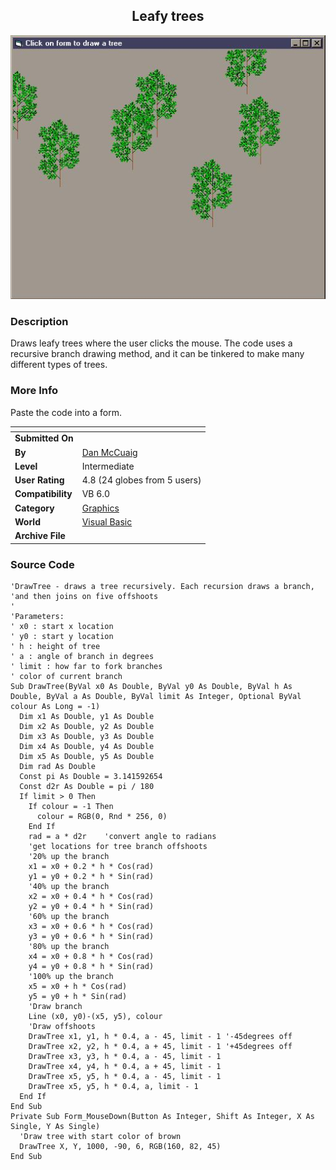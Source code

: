 ﻿<div align="center">

## Leafy trees

<img src="PIC2001611623223700.jpg">
</div>

### Description

Draws leafy trees where the user clicks the mouse. The code uses a recursive branch drawing method, and it can be tinkered to make many different types of trees.
 
### More Info
 
Paste the code into a form.


<span>             |<span>
---                |---
**Submitted On**   |
**By**             |[Dan McCuaig](https://github.com/Planet-Source-Code/PSCIndex/blob/master/ByAuthor/dan-mccuaig.md)
**Level**          |Intermediate
**User Rating**    |4.8 (24 globes from 5 users)
**Compatibility**  |VB 6\.0
**Category**       |[Graphics](https://github.com/Planet-Source-Code/PSCIndex/blob/master/ByCategory/graphics__1-46.md)
**World**          |[Visual Basic](https://github.com/Planet-Source-Code/PSCIndex/blob/master/ByWorld/visual-basic.md)
**Archive File**   |[](https://github.com/Planet-Source-Code/dan-mccuaig-leafy-trees__1-23687/archive/master.zip)





### Source Code

```
'DrawTree - draws a tree recursively. Each recursion draws a branch,
'and then joins on five offshoots
'
'Parameters:
' x0 : start x location
' y0 : start y location
' h : height of tree
' a : angle of branch in degrees
' limit : how far to fork branches
' color of current branch
Sub DrawTree(ByVal x0 As Double, ByVal y0 As Double, ByVal h As Double, ByVal a As Double, ByVal limit As Integer, Optional ByVal colour As Long = -1)
  Dim x1 As Double, y1 As Double
  Dim x2 As Double, y2 As Double
  Dim x3 As Double, y3 As Double
  Dim x4 As Double, y4 As Double
  Dim x5 As Double, y5 As Double
  Dim rad As Double
  Const pi As Double = 3.141592654
  Const d2r As Double = pi / 180
  If limit > 0 Then
    If colour = -1 Then
      colour = RGB(0, Rnd * 256, 0)
    End If
    rad = a * d2r    'convert angle to radians
    'get locations for tree branch offshoots
    '20% up the branch
    x1 = x0 + 0.2 * h * Cos(rad)
    y1 = y0 + 0.2 * h * Sin(rad)
    '40% up the branch
    x2 = x0 + 0.4 * h * Cos(rad)
    y2 = y0 + 0.4 * h * Sin(rad)
    '60% up the branch
    x3 = x0 + 0.6 * h * Cos(rad)
    y3 = y0 + 0.6 * h * Sin(rad)
    '80% up the branch
    x4 = x0 + 0.8 * h * Cos(rad)
    y4 = y0 + 0.8 * h * Sin(rad)
    '100% up the branch
    x5 = x0 + h * Cos(rad)
    y5 = y0 + h * Sin(rad)
    'Draw branch
    Line (x0, y0)-(x5, y5), colour
    'Draw offshoots
    DrawTree x1, y1, h * 0.4, a - 45, limit - 1 '-45degrees off
    DrawTree x2, y2, h * 0.4, a + 45, limit - 1 '+45degrees off
    DrawTree x3, y3, h * 0.4, a - 45, limit - 1
    DrawTree x4, y4, h * 0.4, a + 45, limit - 1
    DrawTree x5, y5, h * 0.4, a - 45, limit - 1
    DrawTree x5, y5, h * 0.4, a, limit - 1
  End If
End Sub
Private Sub Form_MouseDown(Button As Integer, Shift As Integer, X As Single, Y As Single)
  'Draw tree with start color of brown
  DrawTree X, Y, 1000, -90, 6, RGB(160, 82, 45)
End Sub
```

